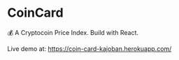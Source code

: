 # CoinCard

💰 A Cryptocoin Price Index. Build with React.

Live demo at:
https://coin-card-kajoban.herokuapp.com/
